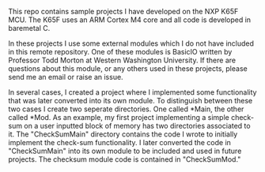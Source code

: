 This repo contains sample projects I have developed on the NXP K65F MCU.
The K65F uses an ARM Cortex M4 core and all code is developed in baremetal C.

In these projects I use some external modules which I do not have included in
this remote repository.  One of these modules is BasicIO written by Professor Todd Morton
at Western Washington University.  If there are questions about this module, or any others 
used in these projects, please send me an email or raise an issue.

In several cases, I created a project where I implemented some functionality that was later 
converted into its own module.  To distinguish between these two cases I create two seperate 
directories.  One called *Main, the other called *Mod.  As an example, my first project implementing
a simple check-sum on a user inputted block of memory has two directories associated to it.
The "CheckSumMain" directory contains the code I wrote to initially implement the check-sum
functionality.  I later converted the code in "CheckSumMain" into its own module to be included
and used in future projects.  The checksum module code is contained in "CheckSumMod."
